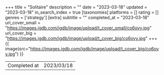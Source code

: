 +++
title = "Solitaire"
description = ""
date = "2023-03-18"
updated = "2023-03-18"
in_search_index = true
[taxonomies]
platforms = []
rating = []
genres = ['strategy']
[extra]
subtitle = ""
completed_at = "2023-03-18"
url_cover_small = "https://images.igdb.com/igdb/image/upload/t_cover_small/co6ovy.jpg"
url_cover_big = "https://images.igdb.com/igdb/image/upload/t_cover_big/co6ovy.jpg"
+++
{{ image(src="https://images.igdb.com/igdb/image/upload/t_cover_big/co6ovy.jpg") }}

|              |            |
| ------------ | ---------- |
| Completed at | 2023/03/18 |


